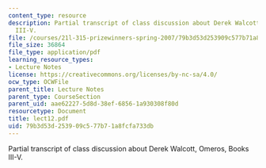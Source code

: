 ```yaml
---
content_type: resource
description: Partial transcript of class discussion about Derek Walcott, Omeros, Books
  III-V.
file: /courses/21l-315-prizewinners-spring-2007/79b3d53d253909c577b71a8fcfa733db_lect12.pdf
file_size: 36864
file_type: application/pdf
learning_resource_types:
- Lecture Notes
license: https://creativecommons.org/licenses/by-nc-sa/4.0/
ocw_type: OCWFile
parent_title: Lecture Notes
parent_type: CourseSection
parent_uid: aae62227-5d8d-38ef-6856-1a930308f80d
resourcetype: Document
title: lect12.pdf
uid: 79b3d53d-2539-09c5-77b7-1a8fcfa733db
---
```

Partial transcript of class discussion about Derek Walcott, Omeros, Books III-V.